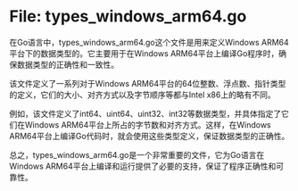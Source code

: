 # File: types_windows_arm64.go

在Go语言中，types_windows_arm64.go这个文件是用来定义Windows ARM64平台下的数据类型的。它主要用于在Windows ARM64平台上编译Go程序时，确保数据类型的正确性和一致性。

该文件定义了一系列对于Windows ARM64平台的64位整数、浮点数、指针类型的定义，它们的大小、对齐方式以及字节顺序等都与Intel x86上的略有不同。

例如，该文件定义了int64、uint64、uint32、int32等数据类型，并具体指定了它们在Windows ARM64平台上所占的字节数和对齐方式。这样，在Windows ARM64平台上编译Go代码时，就会使用这些类型定义，保证数据类型的正确性。

总之，types_windows_arm64.go是一个非常重要的文件，它为Go语言在Windows ARM64平台上编译和运行提供了必要的支持，保证了程序正确性和可靠性。

